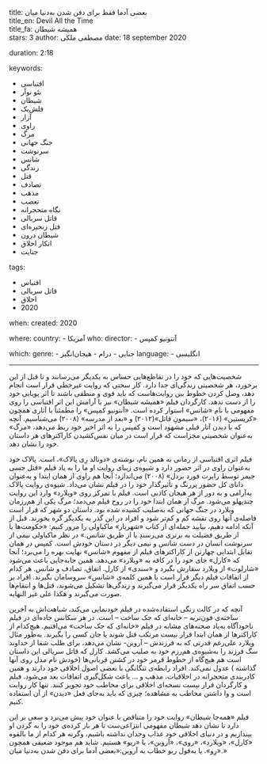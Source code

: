 
title: بعضی آدما فقط برای دفن شدن به‌دنیا میان  
title_en: Devil All the Time  
title_fa: همیشه شیطان   
stars: 3
author: مصطفی ملکی
date: 18 september 2020

duration: 2:18

keywords:
  - اقتباسی
  - نئو نوآر
  - شیطان
  - فلش‌بک
  - آزار
  - راوی
  - مرگ
  - جنگ جهانی
  - سرنوشت
  - شانس
  - زندگی
  - قتل
  - تصادف
  - مذهب
  - تعصب
  - نگاه متحجرانه
  - قاتل سریالی
  - قتل زنجیره‌ای
  - شیطان درون
  - انکار اخلاق
  - جنایت

tags:
  - اقتباس
  - قاتل سریالی
  - اخلاق  
  - 2020

when:
  created: 2020

where:
  country:
    - آمریکا 
who:
  director: 
    - آنتونیو کمپس
   
which:
  genre:
    - جنایی
    - درام
    - هیجان‌انگیز
  language:
    - انگلیسی
   
---

شخصیت‌هایی که خود را در تقاطع‌هایی حساس به یکدیگر می‌رسانند و تا قبل از این برخورد، هر شخصیتی زندگی‌ای جدا دارد. کار سختی که روایت غیرخطی قرار است انجام دهد، وصل کردن خطوط بین روایت‌هاست که باید قوی و منطقی باشند تا اثر پویایی خود را  از دست ندهد. کارگردان  فیلم «همیشه شیطان» نیز با آرامش این اثر اقتباسی را روی مفهومی با نام «شانس» استوار کرده است. «آنتونیو کمپس» را مطمئناً با آثاری همچون «کریستین» (۲۰۱۶)، «سیمونِ قاتل»(۲۰۱۲) و «بعد از مدرسه» (۲۰۰۸) می‌شناسیم. آنچه که با دیدن آثار قبلی مشهود است و کمپس را به اثر اخیر خود ربط می‌دهد، «مرگ» به‌عنوان شخصیتی مجزاست که قرار است در میان نفس‌کشیدن‌ کاراکترهای هر داستان خود را نشان دهد. 

فیلم اثری اقتباسی از رمانی به همین نام، نوشته‌ی «دونالد رِی پالاک»، است. پالاک خود به‌عنوان راوی در اثر حضور دارد و شیوه‌ی زیبای روایت او ما را به یاد فیلم «قتل جسی جیمز توسط رابرت فورد بزدل» (۲۰۰۸) می‌اندازد؛ آنجا هم راوی از همان ابتدا و به‌عنوان دانای کل حضور پررنگ و تأثیرگذار خود را در فیلم نشان می‌داد. شیوه‌ی روایت پالاک به‌آرامی و به دور از هر هیجان کاذبی است. فیلم با تمرکز روی «ویلارد» وارد این روایت چندپهلو می‌شود. مرگ از همان ابتدا خود را در روح فیلم می‌دمد؛ مرگ یکی از هم‌رزمان ویلارد در جنگ جهانی که به‌صلیب کشیده شده بود. داستان دو شهر که قرار است فاصله‌‌ی آنها روی نقشه کم و کم‌تر شود و افراد در این گذر به یکدیگر گره بخورند. قبل از آنکه ادامه دهیم، بیایید جمله‌ای از کتاب «شهریار» ماکیاولی را مرور کنیم: «حکومت‌ها یا از طریق فضیلت به برتری می‌رسندِ یا از طریق شانس.» در نظر ماکیاولی نیمی از سرنوشت انسان در دست شانس و نیمی دیگر در دستان خودش است. کمپس در همان تقابل ابتدایی چهارتن از کاراکترهای فیلم از مفهوم «شانس» نهایت بهره را می‌برد؛ آنجا که «کارل» جای خود را در کافه به «ویلارد» می‌دهد. همین جابه‌جایی باعث می‌شود «شارلوت» از ویلارد سفارش بگیرد و «سندی» از کارل. اتفاق، تصادف و شانس. هر کدام از اتفاقات فیلم دیگر قرار است با همین کلمه‌ی «شانس» سروسامان بگیرند. افراد بر حسب اتفاق سر راه یکدیگر قرار می‌گیرند و زندگی‌ها تشکیل می‌شوند، قتل‌ها و انتقام‌ها صورت می‌گیرند و هکذا علی غیر النهایه. 

آنچه که در کالت رنگی استفاده‌شده در فیلم خودنمایی می‌کند، شباهت‌اش به آخرین ساخته‌ی فون‌تریه – خانه‌ای که جک ساخت – است. در هر سکانس جاده‌ای در فیلم ناخودآگاه به‌یاد صحنه‌های مشابه در فیلم «خانه‌ای که جک ساخت» می‌افتیم. هیچ‌کدام از کاراکترها از همان ابتدا قرار نیست مرتکب قتل شوند یا جان کسی را بگیرند. به‌طور مثال ویلارد علی‌رغم قدرتی که به فرزندش – آروین- نشان می‌دهد، برای طلب شفا از خداوند سگ فرزند را به‌شیوه‌ی هم‌رزم خود به صلیب می‌کشد. کارل که قاتل سریالی این داستان است هم هیچ‌گاه از خطوط قرمز خود در کشتن قربانی‌ها (خودش نام مدل روی آنها گذاشته ) عدول نمی‌کند. افراد رابطه‌ی تنگانگی با بعضی اصول اخلاقی خود دارند و همین کادربندی متحجرانه در اخلاقیات، مذهب و ... باعث شکل‌گیری اتفاقات بعد می‌شود. فیلم و کارگردان قرار نیست نسخه‌ای اخلاقی برای مخاطب خود تجویز کنند. تنها کار روایت است و وا داشتن مخاطب به مشاهده؛ چیزی که باید به‌جای فعل «دیدن» از آن استفاده کنیم. 

فیلم «همه‌جا شیطان» روایت خود را متناقض با عنوان خود پیش می‌برد و سعی بر این دارد تا نشان دهد شیطان مفهومی انتزاعی‌ست تا هر بار کرده‌ی خود را به گردن او بیندازیم و در دنیای اخلاقی خود عذاب وجدان نداشته باشیم، وگرنه هر کدام از ما بالقوه «کارل»، «ویلارد»، «روی»، «آروین»، یا «ریو» هستیم. شاید هم موجود ضعیفی همچون «رِو». یا به‌قول ریو خطاب به آروین:«بعضی آدما برای دفن شدن به‌دنیا میان.»